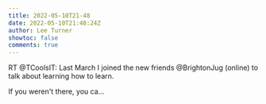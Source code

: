 ```yaml
---
title: 2022-05-10T21-48
date: 2022-05-10T21:48:24Z
author: Lee Turner
showtoc: false
comments: true
---
```


RT @TCoolsIT: Last March I joined the new friends @BrightonJug (online) to talk about learning how to learn. 

If you weren't there, you ca…

